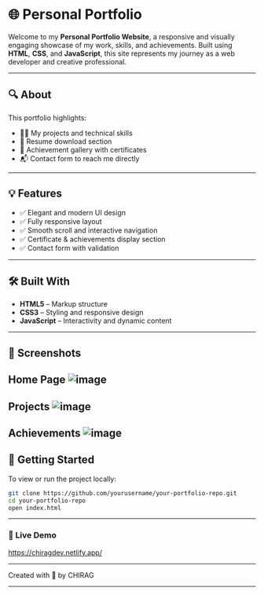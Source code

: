 # 🌐 Personal Portfolio

Welcome to my **Personal Portfolio Website**, a responsive and visually engaging showcase of my work, skills, and achievements. Built using **HTML**, **CSS**, and **JavaScript**, this site represents my journey as a web developer and creative professional.

---

## 🔍 About

This portfolio highlights:
- 🧑‍💻 My projects and technical skills
- 📜 Resume download section
- 📸 Achievement gallery with certificates
- 📬 Contact form to reach me directly

---

## 💡 Features

- ✅ Elegant and modern UI design
- ✅ Fully responsive layout
- ✅ Smooth scroll and interactive navigation
- ✅ Certificate & achievements display section
- ✅ Contact form with validation

---

## 🛠️ Built With

- **HTML5** – Markup structure  
- **CSS3** – Styling and responsive design  
- **JavaScript** – Interactivity and dynamic content

---

## 📸 Screenshots

 Home Page 
![image](https://github.com/user-attachments/assets/345f3dea-ae3f-4645-8014-61a6587f4856)
---
 Projects 
![image](https://github.com/user-attachments/assets/88af92c9-dc6b-45cb-814f-be4137f9a65d)
---
 Achievements 
![image](https://github.com/user-attachments/assets/ffcc1a96-904c-4848-b27b-da0651aa9158)
---

## 🚀 Getting Started

To view or run the project locally:

```bash
git clone https://github.com/yourusername/your-portfolio-repo.git
cd your-portfolio-repo
open index.html
```
---

### 📌 Live Demo

https://chiragdev.netlify.app/

---

Created with 💛 by CHIRAG

---
